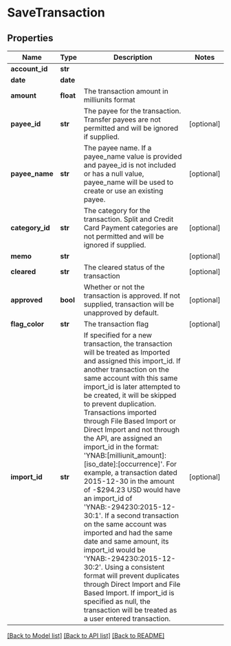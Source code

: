 # SaveTransaction

## Properties
Name | Type | Description | Notes
------------ | ------------- | ------------- | -------------
**account_id** | **str** |  | 
**date** | **date** |  | 
**amount** | **float** | The transaction amount in milliunits format | 
**payee_id** | **str** | The payee for the transaction.  Transfer payees are not permitted and will be ignored if supplied. | [optional] 
**payee_name** | **str** | The payee name.  If a payee_name value is provided and payee_id is not included or has a null value, payee_name will be used to create or use an existing payee. | [optional] 
**category_id** | **str** | The category for the transaction.  Split and Credit Card Payment categories are not permitted and will be ignored if supplied. | [optional] 
**memo** | **str** |  | [optional] 
**cleared** | **str** | The cleared status of the transaction | [optional] 
**approved** | **bool** | Whether or not the transaction is approved.  If not supplied, transaction will be unapproved by default. | [optional] 
**flag_color** | **str** | The transaction flag | [optional] 
**import_id** | **str** | If specified for a new transaction, the transaction will be treated as Imported and assigned this import_id.  If another transaction on the same account with this same import_id is later attempted to be created, it will be skipped to prevent duplication.  Transactions imported through File Based Import or Direct Import and not through the API, are assigned an import_id in the format: &#39;YNAB:[milliunit_amount]:[iso_date]:[occurrence]&#39;.  For example, a transaction dated 2015-12-30 in the amount of -$294.23 USD would have an import_id of &#39;YNAB:-294230:2015-12-30:1&#39;.  If a second transaction on the same account was imported and had the same date and same amount, its import_id would be &#39;YNAB:-294230:2015-12-30:2&#39;.  Using a consistent format will prevent duplicates through Direct Import and File Based Import.  If import_id is specified as null, the transaction will be treated as a user entered transaction. | [optional] 

[[Back to Model list]](../README.md#documentation-for-models) [[Back to API list]](../README.md#documentation-for-api-endpoints) [[Back to README]](../README.md)


